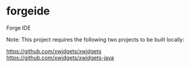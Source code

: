 forgeide
========

Forge IDE


Note: This project requires the following two projects to be built locally:

https://github.com/xwidgets/xwidgets
https://github.com/xwidgets/xwidgets-java
